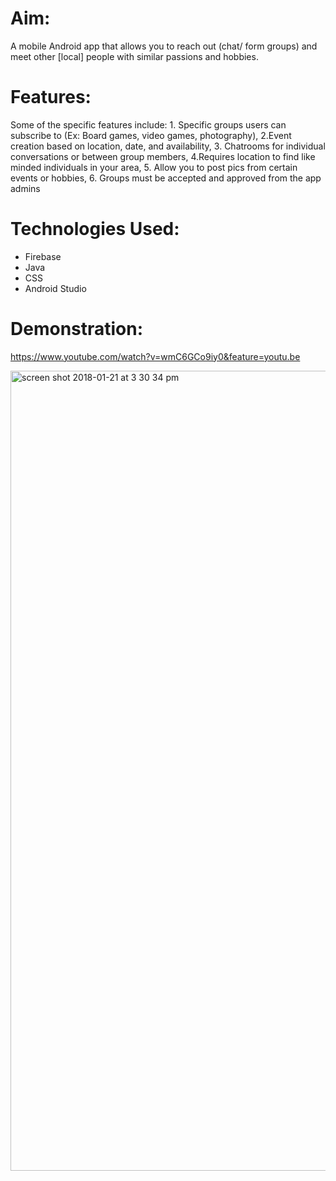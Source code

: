 # Aim:
A mobile Android app that allows you to reach out (chat/ form groups) and meet other [local] people with similar passions and hobbies.

# Features:
 Some of the specific features include: 1. Specific groups users can subscribe to (Ex: Board games, video games, photography), 2.Event creation based on location, date, and availability, 3. Chatrooms for individual conversations or between group members, 4.Requires location to find like minded individuals in your area, 5. Allow you to post pics from certain events or hobbies, 6. Groups must be accepted and approved from the app admins

# Technologies Used:
- Firebase
- Java
- CSS
- Android Studio

# Demonstration:
 https://www.youtube.com/watch?v=wmC6GCo9iy0&feature=youtu.be
 
 <img width="1280" alt="screen shot 2018-01-21 at 3 30 34 pm" src="https://https://drive.google.com/file/d/1d-pz0VKA9KfwtYk-Kp2B43oCJTbL3emD/view?usp=sharing">






